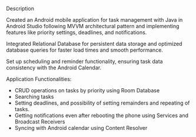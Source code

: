 Description

Created an Android mobile application for task management with Java in Android Studio following MVVM architectural pattern and implementing features like priority settings, deadlines, and notifications.

Integrated Relational Database for persistent data storage and optimized database queries for faster load times and smooth performance.

Set up scheduling and reminder functionality, ensuring task data consistency with the Android Calendar.

Application Functionalities:
- CRUD operations on tasks by priority using Room Database
- Searching tasks
- Setting deadlines, and possibility of setting remainders and repeating of tasks.
- Getting notifications even after rebooting the phone using Services and Broadcast Receivers
- Syncing with Android calendar using Content Resolver
